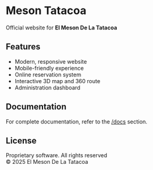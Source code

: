# Meson Tatacoa

Official website for **El Meson De La Tatacoa**

## Features

- Modern, responsive website
- Mobile-friendly experience
- Online reservation system
- Interactive 3D map and 360 route
- Administration dashboard

## Documentation

For complete documentation, refer to the [/docs](https://github.com/darianmorat/meson-tatacoa/tree/main/docs) section.

## License

Proprietary software. All rights reserved  
© 2025 El Meson De La Tatacoa
